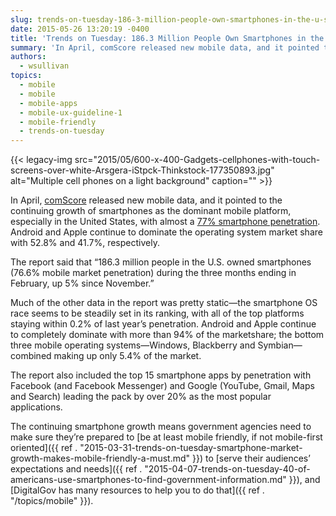 ```yaml
---
slug: trends-on-tuesday-186-3-million-people-own-smartphones-in-the-u-s
date: 2015-05-26 13:20:19 -0400
title: 'Trends on Tuesday: 186.3 Million People Own Smartphones in the U.S.'
summary: 'In April, comScore released new mobile data, and it pointed to the continuing growth of smartphones as the dominant mobile platform, especially in the United States, with almost a 77% smartphone penetration. Android and Apple continue to dominate the operating system market share with 52.8% and 41.7%, respectively. The report said that &ldquo;186.3 million people in the U.S.'
authors:
  - wsullivan
topics:
  - mobile
  - mobile
  - mobile-apps
  - mobile-ux-guideline-1
  - mobile-friendly
  - trends-on-tuesday
---
```


{{< legacy-img src="2015/05/600-x-400-Gadgets-cellphones-with-touch-screens-over-white-Arsgera-iStpck-Thinkstock-177350893.jpg" alt="Multiple cell phones on a light background" caption="" >}} 

In April, [comScore](http://www.comscore.com/) released new mobile data, and it pointed to the continuing growth of smartphones as the dominant mobile platform, especially in the United States, with almost a [77% smartphone penetration](http://www.comscore.com/Insights/Market-Rankings/comScore-Reports-February-2015-US-Smartphone-Subscriber-Market-Share). Android and Apple continue to dominate the operating system market share with 52.8% and 41.7%, respectively.

The report said that “186.3 million people in the U.S. owned smartphones (76.6% mobile market penetration) during the three months ending in February, up 5% since November.”

Much of the other data in the report was pretty static—the smartphone OS race seems to be steadily set in its ranking, with all of the top platforms staying within 0.2% of last year’s penetration. Android and Apple continue to completely dominate with more than 94% of the marketshare; the bottom three mobile operating systems—Windows, Blackberry and Symbian—combined making up only 5.4% of the market.

The report also included the top 15 smartphone apps by penetration with Facebook (and Facebook Messenger) and Google (YouTube, Gmail, Maps and Search) leading the pack by over 20% as the most popular applications.

The continuing smartphone growth means government agencies need to make sure they’re prepared to [be at least mobile friendly, if not mobile-first oriented]({{ ref . "2015-03-31-trends-on-tuesday-smartphone-market-growth-makes-mobile-friendly-a-must.md" }}) to [serve their audiences&#8217; expectations and needs]({{ ref . "2015-04-07-trends-on-tuesday-40-of-americans-use-smartphones-to-find-government-information.md" }}), and [DigitalGov has many resources to help you to do that]({{ ref . "/topics/mobile" }}).